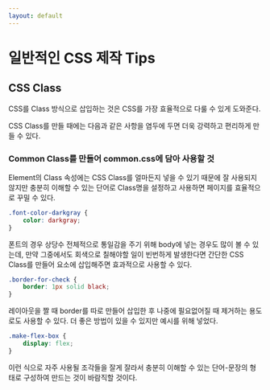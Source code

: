 ```yaml
---
layout: default
---
```

# 일반적인 CSS 제작 Tips

## CSS Class

CSS를 Class 방식으로 삽입하는 것은 CSS를 가장 효율적으로 다룰 수 있게 도와준다.

CSS Class를 만들 때에는 다음과 같은 사항을 염두에 두면 더욱 강력하고 편리하게 만들 수 있다.

### Common Class를 만들어 common.css에 담아 사용할 것

Element의 Class 속성에는 CSS Class를 얼마든지 넣을 수 있기 때문에 잘 사용되지 않지만 충분히 이해할 수 있는 단어로 Class명을 설정하고 사용하면 페이지를 효율적으로 꾸밀 수 있다.

~~~css
.font-color-darkgray {
    color: darkgray;
}
~~~

폰트의 경우 상당수 전체적으로 통일감을 주기 위해 body에 넣는 경우도 많이 볼 수 있는데, 만약 그중에서도 회색으로 칠해야할 일이 빈번하게 발생한다면 간단한 CSS Class를 만들어 요소에 삽입해주면 효과적으로 사용할 수 있다.

~~~css
.border-for-check {
    border: 1px solid black;
}
~~~

레이아웃을 짤 때 border를 따로 만들어 삽입한 후 나중에 필요없어질 때 제거하는 용도로도 사용할 수 있다.
더 좋은 방법이 있을 수 있지만 예시를 위해 넣었다.

~~~css
.make-flex-box {
    display: flex;
}
~~~

이런 식으로 자주 사용될 조각들을 잘게 잘라서 충분히 이해할 수 있는 단어-문장의 형태로 구성하여 만드는 것이 바람직할 것이다.

###